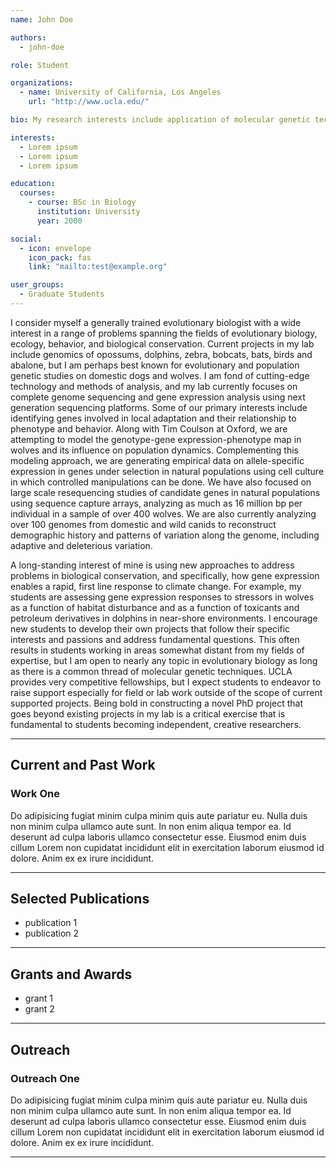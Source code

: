 ```yaml
---
name: John Doe

authors:
  - john-doe

role: Student

organizations:
  - name: University of California, Los Angeles
    url: "http://www.ucla.edu/"

bio: My research interests include application of molecular genetic techniques to questions in systematics, population genetics, and sociobiology.

interests:
  - Lorem ipsum
  - Lorem ipsum
  - Lorem ipsum

education:
  courses:
    - course: BSc in Biology
      institution: University
      year: 2000

social:
  - icon: envelope
    icon_pack: fas
    link: "mailto:test@example.org"

user_groups:
  - Graduate Students
---
```


I consider myself a generally trained evolutionary biologist with a wide interest in a range of problems spanning the fields of evolutionary biology, ecology, behavior, and biological conservation. Current projects in my lab include genomics of opossums, dolphins, zebra, bobcats, bats, birds and abalone, but I am perhaps best known for evolutionary and population genetic studies on domestic dogs and wolves. I am fond of cutting-edge technology and methods of analysis, and my lab currently focuses on complete genome sequencing and gene expression analysis using next generation sequencing platforms. Some of our primary interests include identifying genes involved in local adaptation and their relationship to phenotype and behavior. Along with Tim Coulson at Oxford, we are attempting to model the genotype-gene expression-phenotype map in wolves and its influence on population dynamics. Complementing this modeling approach, we are generating empirical data on allele-specific expression in genes under selection in natural populations using cell culture in which controlled manipulations can be done. We have also focused on large scale resequencing studies of candidate genes in natural populations using sequence capture arrays, analyzing as much as 16 million bp per individual in a sample of over 400 wolves. We are also currently analyzing over 100 genomes from domestic and wild canids to reconstruct demographic history and patterns of variation along the genome, including adaptive and deleterious variation.

A long-standing interest of mine is using new approaches to address problems in biological conservation, and specifically, how gene expression enables a rapid, first line response to climate change. For example, my students are assessing gene expression responses to stressors in wolves as a function of habitat disturbance and as a function of toxicants and petroleum derivatives in dolphins in near-shore environments. I encourage new students to develop their own projects that follow their specific interests and passions and address fundamental questions. This often results in students working in areas somewhat distant from my fields of expertise, but I am open to nearly any topic in evolutionary biology as long as there is a common thread of molecular genetic techniques. UCLA provides very competitive fellowships, but I expect students to endeavor to raise support especially for field or lab work outside of the scope of current supported projects. Being bold in constructing a novel PhD project that goes beyond existing projects in my lab is a critical exercise that is fundamental to students becoming independent, creative researchers.

---

## Current and Past Work

### Work One

Do adipisicing fugiat minim culpa minim quis aute pariatur eu. Nulla duis non minim culpa ullamco aute sunt. In non enim aliqua tempor ea. Id deserunt ad culpa laboris ullamco consectetur esse. Eiusmod enim duis cillum Lorem non cupidatat incididunt elit in exercitation laborum eiusmod id dolore. Anim ex ex irure incididunt.

---

## Selected Publications

- publication 1
- publication 2

---

## Grants and Awards

- grant 1
- grant 2

---

## Outreach

### Outreach One

Do adipisicing fugiat minim culpa minim quis aute pariatur eu. Nulla duis non minim culpa ullamco aute sunt. In non enim aliqua tempor ea. Id deserunt ad culpa laboris ullamco consectetur esse. Eiusmod enim duis cillum Lorem non cupidatat incididunt elit in exercitation laborum eiusmod id dolore. Anim ex ex irure incididunt.

---
